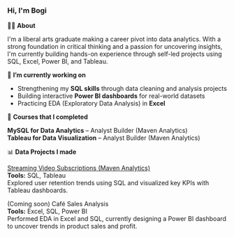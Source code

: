 ### Hi, I'm Bogi

👩‍🎓 **About**

I'm a liberal arts graduate making a career pivot into data analytics. With a strong foundation in critical thinking and a passion for uncovering insights, I'm currently building hands-on experience through self-led projects using SQL, Excel, Power BI, and Tableau.<br/>

🔭 **I’m currently working on**

- Strengthening my **SQL skills** through data cleaning and analysis projects<br/>
- Building interactive **Power BI dashboards** for real-world datasets<br/>
- Practicing EDA (Exploratory Data Analysis) in **Excel**<br/>

📖 **Courses that I completed**

**MySQL for Data Analytics** – Analyst Builder (Maven Analytics)<br/>
**Tableau for Data Visualization** – Analyst Builder (Maven Analytics)<br/>

📊 **Data Projects I made**

[Streaming Video Subscriptions (Maven Analytics)](https://github.com/bogitoth5/PortfolioProjects/tree/main/MavenFlix_Analysis)<br/>
**Tools:** SQL, Tableau<br/>
Explored user retention trends using SQL and visualized key KPIs with Tableau dashboards.

(Coming soon) Café Sales Analysis<br/>
**Tools:** Excel, SQL, Power BI<br/>
Performed EDA in Excel and SQL, currently designing a Power BI dashboard to uncover trends in product sales and profit.



<!--
**bogitoth5/bogitoth5** is a ✨ _special_ ✨ repository because its `README.md` (this file) appears on your GitHub profile.

Here are some ideas to get you started:

- 🔭 I’m currently working on ...
- 🌱 I’m currently learning ...
- 👯 I’m looking to collaborate on ...
- 🤔 I’m looking for help with ...
- 💬 Ask me about ...
- 📫 How to reach me: ...
- 😄 Pronouns: ...
- ⚡ Fun fact: ...
-->
